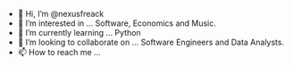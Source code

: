 - 👋 Hi, I’m @nexusfreack
- 👀 I’m interested in ... Software, Economics and Music.
- 🌱 I’m currently learning ... Python
- 💞️ I’m looking to collaborate on ... Software Engineers and Data Analysts.
- 📫 How to reach me ...

<!---
nexusfreack/nexusfreack is a ✨ special ✨ repository because its `README.md` (this file) appears on your GitHub profile.
You can click the Preview link to take a look at your changes.
--->
